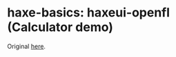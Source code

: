haxe-basics: haxeui-openfl (Calculator demo)
=========================

Original [here](http://haxeui.org/try.jsp).
